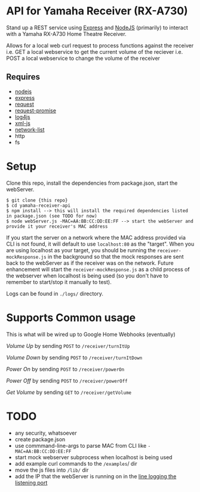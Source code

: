 # API for Yamaha Receiver (RX-A730)
Stand up a REST service using [Express](https://expressjs.com/) and [NodeJS](https://nodejs.org/en/) (primarily) to interact with a Yamaha RX-A730 Home Theatre Receiver.

Allows for a local web curl request to process functions against the receiver
i.e. GET a local webservice to get the current volume of the reciever
i.e. POST a local webservice to change the volume of the receiver

## Requires
* [nodejs](https://nodejs.org/en/download/package-manager/)
* [express](https://www.npmjs.com/package/express)
* [request](https://www.npmjs.com/package/request)
* [request-promise](https://www.npmjs.com/package/request-promise)
* [log4js](https://www.npmjs.com/package/log4js)
* [xml-js](https://www.npmjs.com/package/xml-js)
* [network-list](https://www.npmjs.com/package/network-list)
* http
* fs

# Setup
Clone this repo, install the dependencies from package.json, start the webServer.

    $ git clone {this repo}
    $ cd yamaha-receiver-api
    $ npm install --> this will install the required dependencies listed in package.json (see TODO for now)
    $ node webServer.js -MAC=AA:BB:CC:DD:EE:FF --> start the webServer and provide it your receiver's MAC address

If you start the server on a network where the MAC address provided via CLI is not found, it will default to use `localhost:80` as the "target". When you are using localhost as your target, you should be running the `receiver-mockResponse.js` in the background so that the mock responses are sent back to the webServer as if the receiver was on the network. Future enhancement will start the `receiver-mockResponse.js` as a child process of the webserver when localhost is being used (so you don't have to remember to start/stop it manually to test).

Logs can be found in `./logs/` directory.

# Supports Common usage 
This is what will be wired up to Google Home Webhooks (eventually)

_Volume Up_ by sending `POST` to `/receiver/turnItUp`

_Volume Down_ by sending `POST` to `/receiver/turnItDown`

_Power On_ by sending `POST` to `/receiver/powerOn`

_Power Off_ by sending `POST` to `/receiver/powerOff`

_Get Volume_ by sending `GET` to `/receiver/getVolume`

# TODO
* any security, whatsoever
* create package.json
* use commmand-line-args to parse MAC from CLI like `-MAC=AA:BB:CC:DD:EE:FF`
* start mock webserver subprocess when localhost is being used
* add example curl commands to the `/examples`/ dir
* move the js files into `/lib/` dir
* add the IP that the webServer is running on in the [line logging the listening port](https://github.com/cps5155/yamaha-receiver-api/blob/init/webServer.js#L184)
